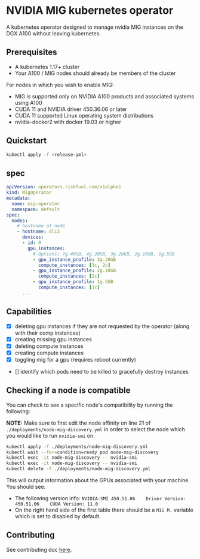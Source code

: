 # NVIDIA MIG kubernetes operator

A kubernetes operator designed to manage nvidia MIG instances on the DGX A100 without leaving kubernetes. 

## Prerequisites

* A kubernetes 1.17+ cluster 
* Your A100 / MIG nodes should already be members of the cluster

For nodes in which you wish to enable MIG:
* MIG is supported only on NVIDIA A100 products and associated systems using A100
* CUDA 11 and NVIDIA driver 450.36.06 or later
* CUDA 11 supported Linux operating system distributions
* nvidia-docker2 with docker 19.03 or higher

## Quickstart

```bash
kubectl apply -f <release-yml>
```

## spec

```yaml
apiVersion: operators.riskfuel.com/v1alpha1
kind: MigOperator
metadata:
  name: mig-operator
  namespace: default
spec:
  nodes:
    # hostname of node
    - hostname: dl13
      devices:
      - id: 0
        gpu_instances:
          # Options: 7g.40GB, 4g.20GB, 3g.20GB, 2g.10GB, 1g.5GB
          - gpu_instance_profile: 3g.20GB
            compute_instances: [1c, 2c]
          - gpu_instance_profile: 2g.10GB
            compute_instances: [2c]
          - gpu_instance_profile: 1g.5GB
            compute_instances: [1c]
      ...
```

## Capabilities

- [x] deleting gpu instances if they are not requested by the operator (along with their comp instances)
- [x] creating missing gpu instances
- [x] deleting compute instances
- [x] creating compute instances
- [x] toggling mig for a gpu (requires reboot currently)
- [] identify which pods need to be killed to gracefully destroy instances

## Checking if a node is compatible

You can check to see a specific node's compatibility by running the following:

**NOTE:** Make sure to first edit the node affinity on line 21 of `./deployments/node-mig-discovery.yml` in order to select the node which you would like to run `nvidia-smi` on. 

```bash
kubectl apply -f ./deployments/node-mig-discovery.yml
kubectl wait --for=condition=ready pod node-mig-discovery
kubectl exec -it node-mig-discovery -- nvidia-smi
kubectl exec -it node-mig-discovery -- nvidia-smi
kubectl delete -f ./deployments/node-mig-discovery.yml
```

This will output information about the GPUs associated with your machine. You should see: 
* The following version info: `NVIDIA-SMI 450.51.06    Driver Version: 450.51.06    CUDA Version: 11.0`
* On the right hand side of the first table there should be a `MIG M.` variable which is set to disabled by default. 

## Contributing

See contributing doc [here](./docs/contributing.md).
